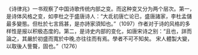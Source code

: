 《诗律兆》一书观察了中国诗歌传统内部之变。而这种变又分为两个层次。第一，是诗体风格之变，如李杜之于盛唐诗人：“大氐初唐亡论已，盛唐諸家，李杜孟儲最多變態。但杜於七言爲甚，是亦詩家須知也。”（1097）作者对于诗的风格的多样性是报以积极态度的。第二，是诗史内部的变化，如唐宋诗之别：“且也，詳而論之，其嚴於初盛而寬於中晚,亦往往而有焉。學者不可不知矣。 宋人體製大變，以取後人訾聱，固也。”（1276）

